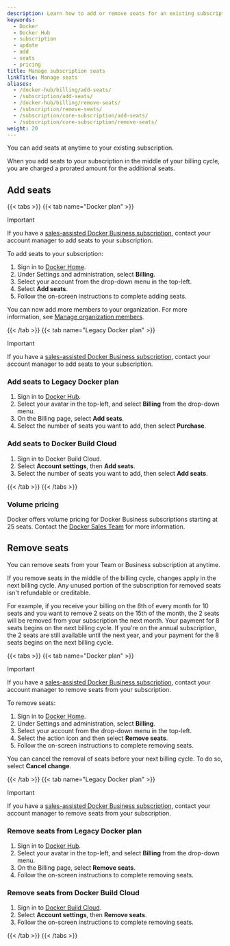 ```yaml
---
description: Learn how to add or remove seats for an existing subscription
keywords:
  - Docker
  - Docker Hub
  - subscription
  - update
  - add
  - seats
  - pricing
title: Manage subscription seats
linkTitle: Manage seats
aliases:
  - /docker-hub/billing/add-seats/
  - /subscription/add-seats/
  - /docker-hub/billing/remove-seats/
  - /subscription/remove-seats/
  - /subscription/core-subscription/add-seats/
  - /subscription/core-subscription/remove-seats/
weight: 20
---
```


You can add seats at anytime to your existing subscription.

When you add seats to your subscription in the middle of your billing cycle, you are charged a prorated amount for the additional seats.

<Include file="tax-compliance.md" />

## Add seats

{{< tabs >}}
{{< tab name="Docker plan" >}}

> [!IMPORTANT]
>
> If you have a [sales-assisted Docker Business subscription](details.md#sales-assisted), contact your account manager to add seats to your subscription.

To add seats to your subscription:

1. Sign in to [Docker Home](https://app.docker.com/).
2. Under Settings and administration, select **Billing**.
3. Select your account from the drop-down menu in the top-left.
4. Select **Add seats**.
5. Follow the on-screen instructions to complete adding seats.

You can now add more members to your organization. For more information, see [Manage organization members](../admin/organization/members.md).

{{< /tab >}}
{{< tab name="Legacy Docker plan" >}}

> [!IMPORTANT]
>
> If you have a [sales-assisted Docker Business subscription](details.md#sales-assisted), contact your account manager to add seats to your subscription.

### Add seats to Legacy Docker plan

1. Sign in to [Docker Hub](https://hub.docker.com).
2. Select your avatar in the top-left, and select **Billing** from the drop-down menu.
3. On the Billing page, select **Add seats**.
4. Select the number of seats you want to add, then select **Purchase**.

### Add seats to Docker Build Cloud

1. Sign in to Docker Build Cloud.
2. Select **Account settings**, then **Add seats**.
3. Select the number of seats you want to add, then select **Add seats**.

{{< /tab >}}
{{< /tabs >}}

### Volume pricing

Docker offers volume pricing for Docker Business subscriptions starting at 25 seats. Contact the [Docker Sales Team](https://www.docker.com/pricing/contact-sales/) for more information.

## Remove seats

You can remove seats from your Team or Business subscription at anytime.

If you remove seats in the middle of the billing cycle, changes apply in the next billing cycle. Any unused portion of the subscription for removed seats isn't refundable or creditable.

For example, if you receive your billing on the 8th of every month for 10 seats and you want to remove 2 seats on the 15th of the month, the 2 seats will be removed from your subscription the next month. Your payment for 8 seats begins on the next billing cycle. If you're on the annual subscription, the 2 seats are still available until the next year, and your payment for the 8 seats begins on the next billing cycle.

{{< tabs >}}
{{< tab name="Docker plan" >}}

> [!IMPORTANT]
>
> If you have a [sales-assisted Docker Business subscription](details.md#sales-assisted), contact your account manager to remove seats from your subscription.

To remove seats:

1. Sign in to [Docker Home](https://app.docker.com/).
2. Under Settings and administration, select **Billing**.
3. Select your account from the drop-down menu in the top-left.
4. Select the action icon and then select **Remove seats**.
5. Follow the on-screen instructions to complete removing seats.

You can cancel the removal of seats before your next billing cycle. To do so, select **Cancel change**.

{{< /tab >}}
{{< tab name="Legacy Docker plan" >}}

> [!IMPORTANT]
>
> If you have a [sales-assisted Docker Business subscription](details.md#sales-assisted), contact your account manager to remove seats from your subscription.

### Remove seats from Legacy Docker plan

1. Sign in to [Docker Hub](https://hub.docker.com).
2. Select your avatar in the top-left, and select **Billing** from the drop-down menu.
3. On the Billing page, select **Remove seats**.
4. Follow the on-screen instructions to complete removing seats.

### Remove seats from Docker Build Cloud

1. Sign in to [Docker Build Cloud](https://app.docker.com/build).
2. Select **Account settings**, then **Remove seats**.
3. Follow the on-screen instructions to complete removing seats.

{{< /tab >}}
{{< /tabs >}}
